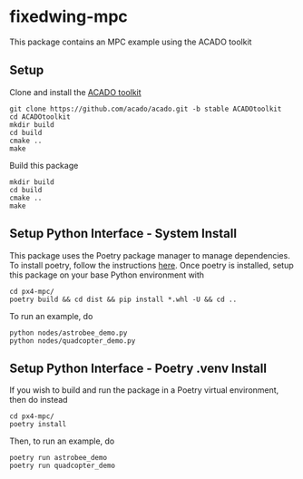 # fixedwing-mpc
This package contains an MPC example using the ACADO toolkit

## Setup
Clone and install the [ACADO toolkit](https://acado.github.io/install_linux.html)
```
git clone https://github.com/acado/acado.git -b stable ACADOtoolkit
cd ACADOtoolkit
mkdir build
cd build
cmake ..
make
```

Build this package
```
mkdir build
cd build
cmake ..
make
```

## Setup Python Interface - System Install

This package uses the Poetry package manager to manage dependencies. To install poetry, follow the instructions [here](https://python-poetry.org/docs/#installation). Once poetry is installed, setup this package on your base Python environment with
```
cd px4-mpc/
poetry build && cd dist && pip install *.whl -U && cd ..
```

To run an example, do
```
python nodes/astrobee_demo.py
python nodes/quadcopter_demo.py
```

## Setup Python Interface - Poetry .venv Install
If you wish to build and run the package in a Poetry virtual environment, then do instead
```
cd px4-mpc/
poetry install
```

Then, to run an example, do
```
poetry run astrobee_demo
poetry run quadcopter_demo
```

